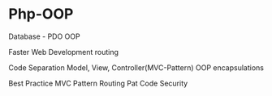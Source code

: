 # Php-OOP

Database - PDO OOP

Faster Web Development
routing

Code Separation Model, View, Controller(MVC-Pattern) OOP
encapsulations

Best Practice
MVC Pattern
Routing Pat
Code Security
